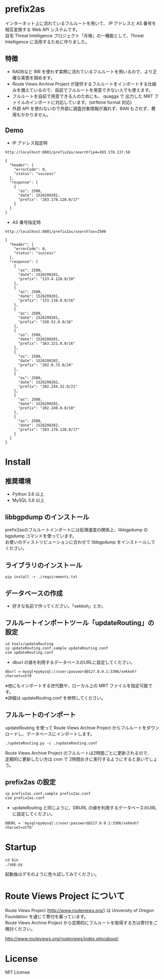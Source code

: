 # prefix2as
インターネット上に流れているフルルートを用いて、 IP アドレスと AS 番号を相互変換する Web API システムです。  
自宅 Threat Intelligence プロジェクト「斥候」の一機能として、Threat Intelligence に活用するために作りました。

## 特徴
* RADBなど IRR を使わず実際に流れているフルルートを用いるので、より正確な実態を掴めます。
* Route Views Archive Project が提供するフルルートをインポートする仕組みを備えているので、自前でフルルートを用意できない人でも使えます。
* フルルートを自前で用意できる人のためにも、 quagga で 出力した MRT ファイルのインポートに対応しています。(strftime format 対応) 
* 外部 API を使わないので外部に調査対象情報が漏れず、BAN もされず、費用もかかりません。

## Demo
* IP アドレス指定時
```
http://localhost:8001/prefix2as/search?ip4=203.178.137.58

{
  "header": {
    "errorCode": 0, 
    "status": "success"
  }, 
  "response": [
    {
      "as": 2500, 
      "date": 1526299202, 
      "prefix": "203.178.128.0/17"
    }
  ]
}
```

* AS 番号指定時
```
http://localhost:8001/prefix2as/search?as=2500

{
  "header": {
    "errorCode": 0, 
    "status": "success"
  }, 
  "response": [
    {
      "as": 2500, 
      "date": 1526299201, 
      "prefix": "133.4.128.0/18"
    }, 
    {
      "as": 2500, 
      "date": 1526299201, 
      "prefix": "133.138.0.0/16"
    }, 
    {
      "as": 2500, 
      "date": 1526299201, 
      "prefix": "150.52.0.0/16"
    }, 
    {
      "as": 2500, 
      "date": 1526299201, 
      "prefix": "163.221.0.0/16"
    }, 
    {
      "as": 2500, 
      "date": 1526299202, 
      "prefix": "202.0.73.0/24"
    }, 
    {
      "as": 2500, 
      "date": 1526299202, 
      "prefix": "202.244.32.0/21"
    }, 
    {
      "as": 2500, 
      "date": 1526299202, 
      "prefix": "202.249.0.0/18"
    }, 
    {
      "as": 2500, 
      "date": 1526299202, 
      "prefix": "203.178.128.0/17"
    }
  ]
}
```

# Install

## 推奨環境
* Python 3.6 以上
* MySQL 5.6 以上


## libbgpdump のインストール
prefix2asのフルルートインポートには処理速度の関係上、libbgpdump の bgpdump コマンドを使っています。  
お使いのディストリビューションに合わせて libbgpdump をインストールしてください。

## ライブラリのインストール
```
pip install -r ./requirements.txt
```

## データベースの作成
* 好きな名前で作ってください。「sekkoh」とか。

## フルルートインポートツール「updateRouting」の設定
```
cd tools/updateRouting
cp updateRouting.conf.sample updateRouting.conf
vim updateRouting.conf
```
* dburl の値を利用するデータベースのURLに設定してください。
```
dburl = mysql+pymysql://user:password@127.0.0.1:3306/sekkoh?charset=utf8
```

※他にもインポートする世代数や、ローカル上の MRT ファイルを指定可能です。  
※詳細は updateRouting.conf を参照してください。 

## フルルートのインポート
updateRouting を使って Route Views Archive Project からフルルートをダウンロードし、データベースにインポートします。
```
./updateRouting.py -c ./updateRouting.conf
```

Route Views Archive Project のフルルートは2時間ごとに更新されるので、  
定期的に更新したい方は cron で 2時間おきに実行するようにすると良いでしょう。

## prefix2as の設定
```
cp prefix2as.conf.sample prefix2as.conf
vim prefix2as.conf
```
* updateRouting と同じように、DBURL の値を利用するデータベースのURLに設定してください。
```
DBURL = 'mysql+pymysql://user:password@127.0.0.1:3306/sekkoh?charset=utf8'
```

# Startup
```
cd bin
./app.py
```

起動後はデモのように色々試してみてください。

# Route Views Project について
Route Views Project (http://www.routeviews.org/) は University of Oregon Foundation を通じて寄付を募っています。  
Route Views Archive Project から定期的にフルルートを取得する方は寄付をご検討ください。  

http://www.routeviews.org/routeviews/index.php/about/  

# License
MIT License

